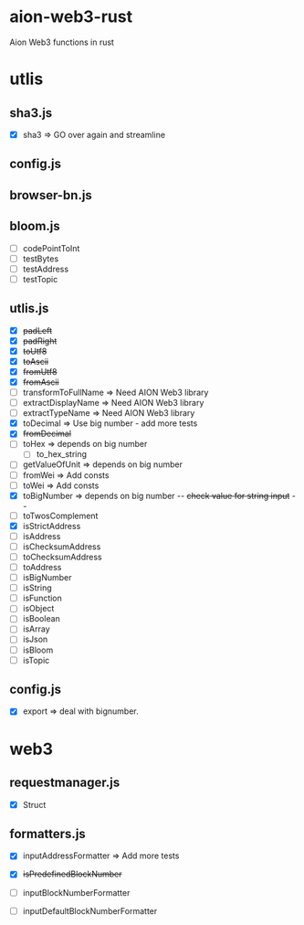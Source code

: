 # aion-web3-rust
Aion Web3 functions in rust

# utlis

## sha3.js

- [x] sha3 => GO over again and streamline

## config.js	

<!-- Should I add anything? -->

## browser-bn.js

<!-- Figurte out how to write bignumber in rust -->

## bloom.js

- [ ] codePointToInt
- [ ] testBytes
- [ ] testAddress
- [ ] testTopic

## utlis.js

- [x] ~~padLeft~~
- [x] ~~padRight~~
- [x] ~~toUtf8~~
- [x] ~~toAscii~~
- [x] ~~fromUtf8~~
- [x] ~~fromAscii~~
- [ ] transformToFullName => Need AION Web3 library
- [ ] extractDisplayName => Need AION Web3 library
- [ ] extractTypeName => Need AION Web3 library
- [x] toDecimal => Use big number - add more tests
- [x] ~~fromDecimal~~
- [ ] toHex => depends on big number 
    - [ ] to_hex_string
- [ ] getValueOfUnit => depends on big number
- [ ] fromWei => Add consts
- [ ] toWei => Add consts
- [x] toBigNumber => depends on big number -- ~~check value for string input~~ -- 
- [ ] toTwosComplement
- [x] isStrictAddress
- [ ] isAddress
- [ ] isChecksumAddress
- [ ] toChecksumAddress
- [ ] toAddress
- [ ] isBigNumber
- [ ] isString
- [ ] isFunction
- [ ] isObject
- [ ] isBoolean
- [ ] isArray
- [ ] isJson
- [ ] isBloom
- [ ] isTopic

## config.js

- [x] export => deal with bignumber.

# web3

## requestmanager.js

- [x] Struct

## formatters.js

- [x] inputAddressFormatter => Add more tests
- [x] ~~isPredefinedBlockNumber~~
- [ ] inputBlockNumberFormatter
- [ ] inputDefaultBlockNumberFormatter


